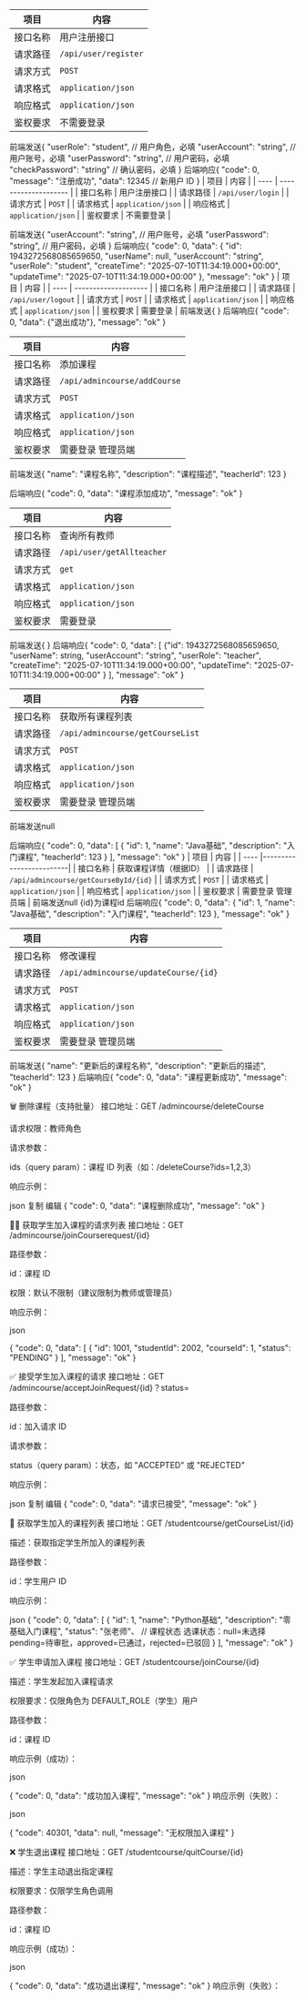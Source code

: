 | 项目   | 内容                   |
| ---- | -------------------- |
| 接口名称 | 用户注册接口               |
| 请求路径 | `/api/user/register` |
| 请求方式 | `POST`               |
| 请求格式 | `application/json`   |
| 响应格式 | `application/json`   |
| 鉴权要求 | 不需要登录                |
前端发送{
"userRole": "student", // 用户角色，必填
"userAccount": "string",       // 用户账号，必填
"userPassword": "string",      // 用户密码，必填
"checkPassword": "string"      // 确认密码，必填
}
后端响应{
"code": 0,
"message": "注册成功",
"data": 12345   // 新用户 ID
}
| 项目   | 内容                   |
| ---- | -------------------- |
| 接口名称 | 用户注册接口               |
| 请求路径 | `/api/user/login` |
| 请求方式 | `POST`               |
| 请求格式 | `application/json`   |
| 响应格式 | `application/json`   |
| 鉴权要求 | 不需要登录                |

前端发送{
"userAccount": "string",       // 用户账号，必填
"userPassword": "string",      // 用户密码，必填
}
后端响应{
"code": 0,
"data": {
"id": 1943272568085659650,
"userName": null,
"userAccount": "string",
"userRole": "student",
"createTime": "2025-07-10T11:34:19.000+00:00",
"updateTime": "2025-07-10T11:34:19.000+00:00"
},
"message": "ok"
}
| 项目   | 内容                   |
| ---- | -------------------- |
| 接口名称 | 用户注册接口               |
| 请求路径 | `/api/user/logout` |
| 请求方式 | `POST`               |
| 请求格式 | `application/json`   |
| 响应格式 | `application/json`   |
| 鉴权要求 | 需要登录                |
前端发送{
}
后端响应{
"code": 0,
"data": {"退出成功"},
"message": "ok"
}


| 项目   | 内容                           |
| ---- |------------------------------|
| 接口名称 | 添加课程                         |
| 请求路径 | `/api/admincourse/addCourse` |
| 请求方式 | `POST`                       |
| 请求格式 | `application/json`           |
| 响应格式 | `application/json`           |
| 鉴权要求 | 需要登录    管理员端                 |
前端发送{
"name": "课程名称",
"description": "课程描述",
"teacherId": 123
}

后端响应{
"code": 0,
"data": "课程添加成功",
"message": "ok"
}

| 项目   | 内容                   |
| ---- | -------------------- |
| 接口名称 | 查询所有教师               |
| 请求路径 | `/api/user/getAllteacher` |
| 请求方式 | `get`               |
| 请求格式 | `application/json`   |
| 响应格式 | `application/json`   |
| 鉴权要求 | 需要登录                |
前端发送{
}
后端响应{
"code": 0,
"data": [
{"id": 1943272568085659650,
"userName": string,
"userAccount": "string",
"userRole": "teacher",
"createTime": "2025-07-10T11:34:19.000+00:00",
"updateTime": "2025-07-10T11:34:19.000+00:00"
}
],
"message": "ok"
}

| 项目   | 内容                      |
| ---- |-------------------------|
| 接口名称 | 获取所有课程列表                  |
| 请求路径 | `/api/admincourse/getCourseList` |
| 请求方式 | `POST`                  |
| 请求格式 | `application/json`      |
| 响应格式 | `application/json`      |
| 鉴权要求 | 需要登录    管理员端            |
前端发送null

后端响应{
"code": 0,
"data": [
{
"id": 1,
"name": "Java基础",
"description": "入门课程",
"teacherId": 123
}
],
"message": "ok"
}
| 项目   | 内容                      |
| ---- |-------------------------|
| 接口名称 | 获取课程详情（根据ID）                |
| 请求路径 | `/api/admincourse/getCourseById/{id}` |
| 请求方式 | `POST`                  |
| 请求格式 | `application/json`      |
| 响应格式 | `application/json`      |
| 鉴权要求 | 需要登录    管理员端            |
前端发送null
{id}为课程id
后端响应{
"code": 0,
"data": {
"id": 1,
"name": "Java基础",
"description": "入门课程",
"teacherId": 123
},
"message": "ok"
}

| 项目   | 内容                     |
| ---- |------------------------|
| 接口名称 |  修改课程                |
| 请求路径 | `/api/admincourse/updateCourse/{id}` |
| 请求方式 | `POST`                 |
| 请求格式 | `application/json`     |
| 响应格式 | `application/json`     |
| 鉴权要求 | 需要登录    管理员端           |
前端发送{
"name": "更新后的课程名称",
"description": "更新后的描述",
"teacherId": 123
}
后端响应{
"code": 0,
"data": "课程更新成功",
"message": "ok"
}





🗑️ 删除课程（支持批量）
接口地址：GET /admincourse/deleteCourse

请求权限：教师角色

请求参数：

ids（query param）：课程 ID 列表（如：/deleteCourse?ids=1,2,3）

响应示例：

json
复制
编辑
{
"code": 0,
"data": "课程删除成功",
"message": "ok"
}







👩‍🎓 获取学生加入课程的请求列表
接口地址：GET /admincourse/joinCourserequest/{id}

路径参数：

id：课程 ID

权限：默认不限制（建议限制为教师或管理员）

响应示例：

json

{
"code": 0,
"data": [
{
"id": 1001,
"studentId": 2002,
"courseId": 1,
"status": "PENDING"
}
],
"message": "ok"
}









✅ 接受学生加入课程的请求
接口地址：GET /admincourse/acceptJoinRequest/{id}？status=

路径参数：

id：加入请求 ID

请求参数：

status（query param）：状态，如 "ACCEPTED" 或 "REJECTED"

响应示例：

json
复制
编辑
{
"code": 0,
"data": "请求已接受",
"message": "ok"
}






📌 获取学生加入的课程列表
接口地址：GET /studentcourse/getCourseList/{id}

描述：获取指定学生所加入的课程列表

路径参数：

id：学生用户 ID

响应示例：

json
{
"code": 0,
"data": [
{
"id": 1,
"name": "Python基础",
"description": "零基础入门课程",
"status": "张老师"、  // 课程状态 选课状态：null=未选择 pending=待审批，approved=已通过，rejected=已驳回
}
],
"message": "ok"
}








✅ 学生申请加入课程
接口地址：GET /studentcourse/joinCourse/{id}

描述：学生发起加入课程请求

权限要求：仅限角色为 DEFAULT_ROLE（学生）用户

路径参数：

id：课程 ID

响应示例（成功）：

json

{
"code": 0,
"data": "成功加入课程",
"message": "ok"
}
响应示例（失败）：

json

{
"code": 40301,
"data": null,
"message": "无权限加入课程"
}








❌ 学生退出课程
接口地址：GET /studentcourse/quitCourse/{id}

描述：学生主动退出指定课程

权限要求：仅限学生角色调用

路径参数：

id：课程 ID

响应示例（成功）：

json

{
"code": 0,
"data": "成功退出课程",
"message": "ok"
}
响应示例（失败）：

